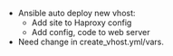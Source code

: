 - Ansible auto deploy new vhost:
	+ Add site to Haproxy config
	+ Add config, code to web server 
- Need change in create_vhost.yml/vars. 
